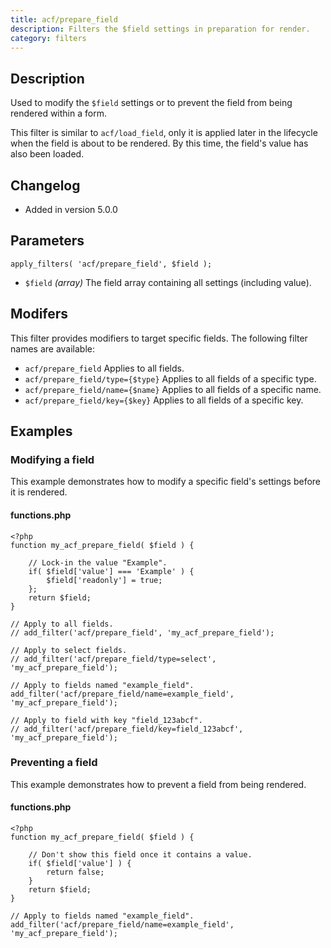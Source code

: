 ```yaml
---
title: acf/prepare_field
description: Filters the $field settings in preparation for render.
category: filters
---
```


## Description
Used to modify the `$field` settings or to prevent the field from being rendered within a form.

This filter is similar to `acf/load_field`, only it is applied later in the lifecycle when the field is about to be rendered. By this time, the field's value has also been loaded.


## Changelog
- Added in version 5.0.0

## Parameters
```
apply_filters( 'acf/prepare_field', $field );
```
- `$field` *(array)* The field array containing all settings (including value).

## Modifers
This filter provides modifiers to target specific fields. The following filter names are available:
- `acf/prepare_field` 				Applies to all fields.
- `acf/prepare_field/type={$type}`	Applies to all fields of a specific type.
- `acf/prepare_field/name={$name}`	Applies to all fields of a specific name.
- `acf/prepare_field/key={$key}` 	Applies to all fields of a specific key.

## Examples

### Modifying a field
This example demonstrates how to modify a specific field's settings before it is rendered.

#### functions.php
```
<?php
function my_acf_prepare_field( $field ) {
	
	// Lock-in the value "Example".
	if( $field['value'] === 'Example' ) {
		$field['readonly'] = true;
	};
    return $field;
}

// Apply to all fields.
// add_filter('acf/prepare_field', 'my_acf_prepare_field');

// Apply to select fields.
// add_filter('acf/prepare_field/type=select', 'my_acf_prepare_field');

// Apply to fields named "example_field".
add_filter('acf/prepare_field/name=example_field', 'my_acf_prepare_field');

// Apply to field with key "field_123abcf".
// add_filter('acf/prepare_field/key=field_123abcf', 'my_acf_prepare_field');
```

### Preventing a field
This example demonstrates how to prevent a field from being rendered.

#### functions.php
```
<?php
function my_acf_prepare_field( $field ) {
	
	// Don't show this field once it contains a value.
	if( $field['value'] ) {
		return false;
	}
    return $field;
}

// Apply to fields named "example_field".
add_filter('acf/prepare_field/name=example_field', 'my_acf_prepare_field');
```


